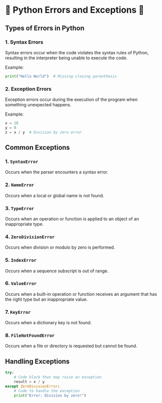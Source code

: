 # 🐍 Python Errors and Exceptions 🚫

## Types of Errors in Python

### 1. Syntax Errors
Syntax errors occur when the code violates the syntax rules of Python, resulting in the interpreter being unable to execute the code.

Example:
```python
print("Hello World")  # Missing closing parenthesis
```

### 2. Exception Errors
Exception errors occur during the execution of the program when something unexpected happens.

Example:
```python
x = 10
y = 0
z = x / y  # Division by zero error
```

## Common Exceptions

### 1. `SyntaxError`
Occurs when the parser encounters a syntax error.

### 2. `NameError`
Occurs when a local or global name is not found.

### 3. `TypeError`
Occurs when an operation or function is applied to an object of an inappropriate type.

### 4. `ZeroDivisionError`
Occurs when division or modulo by zero is performed.

### 5. `IndexError`
Occurs when a sequence subscript is out of range.

### 6. `ValueError`
Occurs when a built-in operation or function receives an argument that has the right type but an inappropriate value.

### 7. `KeyError`
Occurs when a dictionary key is not found.

### 8. `FileNotFoundError`
Occurs when a file or directory is requested but cannot be found.

## Handling Exceptions

```python
try:
    # Code block that may raise an exception
    result = x / y
except ZeroDivisionError:
    # Code to handle the exception
    print("Error: Division by zero!")
```
